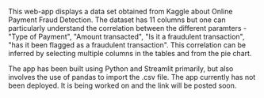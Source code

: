 This web-app displays a data set obtained from Kaggle about Online Payment Fraud Detection. The dataset has 11 columns but one can particularly understand the correlation between the different paramters - "Type of Payment", "Amount transacted", "Is it a fraudulent transaction", "has it been flagged as a fraudulent transaction". This correlation can be inferred by selecting multiple columns in the tables and from the pie chart.


The app has been built using Python and Streamlit primarily, but also involves the use of pandas to import the .csv file. The app currently has not been deployed. It is being worked on and the link will be posted soon.
